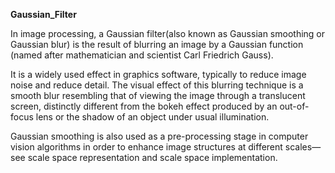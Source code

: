**Gaussian_Filter**

In image processing, a Gaussian filter(also known as Gaussian smoothing or Gaussian blur) is the result of blurring an image by a Gaussian function (named after mathematician and scientist Carl Friedrich Gauss).

It is a widely used effect in graphics software, typically to reduce image noise and reduce detail. The visual effect of this blurring technique is a smooth blur resembling that of viewing the image through a translucent screen, distinctly different from the bokeh effect produced by an out-of-focus lens or the shadow of an object under usual illumination.

Gaussian smoothing is also used as a pre-processing stage in computer vision algorithms in order to enhance image structures at different scales—see scale space representation and scale space implementation.
